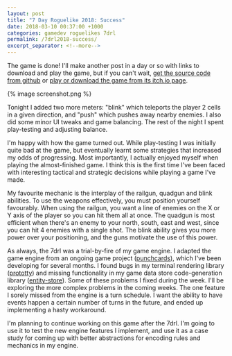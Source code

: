 ```yaml
---
layout: post
title: "7 Day Roguelike 2018: Success"
date: 2018-03-10 00:37:00 +1000
categories: gamedev roguelikes 7drl
permalink: /7drl2018-success/
excerpt_separator: <!--more-->
---
```


The game is done! I'll make another post in a day or so with links to download
and play the game, but if you can't wait, [get the source code from github](https://github.com/stevebob/meters-below-the-ground) or
[play or download the game from its itch.io page](https://gridbugs.itch.io/meters-below-the-ground).

<!--more-->

{% image screenshot.png %}

Tonight I added two more meters: "blink" which teleports the player 2 cells
in a given direction, and "push" which pushes away nearby enemies. I also did
some minor UI tweaks and game balancing. The rest of the night I spent play-testing
and adjusting balance.

I'm happy with how the game turned out. While play-testing I was initially quite bad
at the game, but eventually learnt some strategies that increased my odds of progressing.
Most importantly, I actually enjoyed myself when playing the almost-finished game. I
think this is the first time I've been faced with interesting tactical and strategic decisions
while playing a game I've made.

My favourite mechanic is the interplay of the railgun, quadgun and blink abilities.
To use the weapons effectively, you must position yourself favourably. When using
the railgun, you want a line of enemies on the X or Y axis of the player so you can hit them
all at once. The quadgun is most efficient when there's an enemy to your north, south, east and west,
since you can hit 4 enemies with a single shot. The blink ability gives you more power
over your positioning, and the guns motivate the use of this power.

As always, the 7drl was a trial-by-fire of my game engine. I adapted the game engine from an
ongoing game project ([punchcards](https://github.com/stevebob/punchcards)), which I've been
developing for several months. I found bugs in my terminal rendering library ([prototty](https://github.com/stevebob/prototty))
and missing functionality in my game data store code-generation library ([entity-store](https://github.com/stevebob/entity-store)).
Some of these problems I fixed during the week. I'll be exploring the more complex problems
in the coming weeks. The one feature I sorely missed from the engine is a turn schedule.
I want the ability to have events happen a certain number of turns in the future, and ended
up implementing a hasty workaround.

I'm planning to continue working on this game after the 7drl. I'm going to use it to test the new
engine features I implement, and use it as a case study for coming up with better abstractions
for encoding rules and mechanics in my engine.

